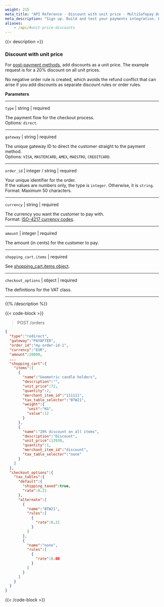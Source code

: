 ```yaml
---
weight: 215
meta_title: "API Reference - Discount with unit price - MultiSafepay Docs"
meta_description: "Sign up. Build and test your payments integration. Explore our products and services. Use our API Reference, SDKs, and wrappers. Get support."
aliases:
    - /api/#unit-price-discounts
---
```

{{< description >}}
### Discount with unit price 
For [post-payment methods](/payments/methods/billing-suite/), add discounts as a unit price. The example request is for a 20% discount on all unit prices.

No negative order rule is created, which avoids the refund conflict that can arise if you add discounts as separate discount rules or order rules.

**Parameters**

----------------
`type` | string | required

The payment flow for the checkout process.  
Options: `direct`.  

----------------
`gateway` | string | required

The unique gateway ID to direct the customer straight to the payment method.  
Options: `VISA`, `MASTERCARD`, `AMEX`, `MAESTRO`, `CREDITCARD`.

----------------
`order_id` | integer / string | required

Your unique identifier for the order.  
If the values are numbers only, the type is `integer`. Otherwise, it is `string`.  
Format: Maximum 50 characters.

----------------
`currency` | string | required

The currency you want the customer to pay with.  
Format: [ISO-4217 currency codes](https://www.iso.org/iso-4217-currency-codes.html). 

----------------
`amount` | integer | required

The amount (in cents) for the customer to pay.

----------------
`shopping_cart.items` | required

See [shopping_cart.items object](/api/#shopping_cartitems-object).

----------------
`checkout_options` | object | required

The definitions for the VAT class.  

----------------

{{% /description %}}

{{< code-block >}}
> POST /orders  
```json 
{
  "type":"redirect",
  "gateway":"PAYAFTER",
  "order_id":"my-order-id-1",
  "currency":"EUR",
  "amount":20800,
  ...
  "shopping_cart":{
    "items":[
      {
        "name":"Geometric candle holders",
        "description":"",
        "unit_price":72,
        "quantity":2,
        "merchant_item_id":"111111",
        "tax_table_selector":"BTW21",
        "weight":{
          "unit":"KG",
          "value":12
        }
      },
      {
        "name":"20% discount on all items",
        "description":"Discount",
        "unit_price":13930,
        "quantity":1,
        "merchant_item_id":"discount",
        "tax_table_selector":"none"
      }
    ]
  },
  "checkout_options":{
    "tax_tables":{
      "default":{
        "shipping_taxed":true,
        "rate":0.21
      },
      "alternate":[
        {
          "name":"BTW21",
          "rules":[
            {
              "rate":0.21
            }
          ]
        },
        {
          "name":"none",
          "rules":[
            {
              "rate":0.00
            }
          ]
        }
      ]
    }
  }
}
```
{{< /code-block >}}